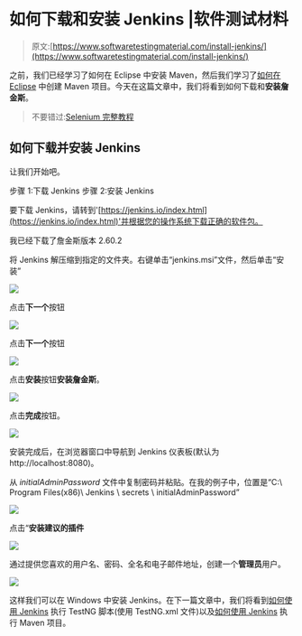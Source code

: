 # 如何下载和安装 Jenkins |软件测试材料

> 原文:[https://www.softwaretestingmaterial.com/install-jenkins/](https://www.softwaretestingmaterial.com/install-jenkins/)

之前，我们已经学习了如何在 Eclipse 中安装 Maven，然后我们学习了[如何在 Eclipse](https://www.softwaretestingmaterial.com/create-selenium-maven-project/) 中创建 Maven 项目。今天在这篇文章中，我们将看到如何下载和**安装詹金斯**。

> 不要错过:[Selenium 完整教程](https://www.softwaretestingmaterial.com/selenium-tutorial/)

## 如何下载并安装 Jenkins

让我们开始吧。

步骤 1:下载 Jenkins
步骤 2:安装 Jenkins

要下载 Jenkins，请转到'[https://jenkins.io/index.html](https://jenkins.io/index.html)'并根据您的操作系统下载正确的软件包。

我已经下载了詹金斯版本 2.60.2

将 Jenkins 解压缩到指定的文件夹。右键单击“jenkins.msi”文件，然后单击“安装”

![](img/f21c0c7e302029776280f254c62937de.png)

点击**下一个**按钮

![](img/ddc67f4b91f87b7e5ea4e2d73f830220.png)

点击**下一个**按钮

![](img/fef60bccc9f334d6d746a7d9044d4ef3.png)

点击**安装**按钮**安装詹金斯**。

![](img/440534a301e494a2886062efe7a8a383.png)

点击**完成**按钮。

![](img/7506bc1b8c58da6e9b68b0640fbfb1cb.png)

安装完成后，在浏览器窗口中导航到 Jenkins 仪表板(默认为 http://localhost:8080)。

从 *initialAdminPassword* 文件中复制密码并粘贴。在我的例子中，位置是“C:\ Program Files(x86)\ Jenkins \ secrets \ initialAdminPassword”

![](img/98545b6d6c114fef30110278cc14ed3a.png)

点击“**安装建议的插件**

![](img/49cda06f7e32f1bc4bd57a9fec1f6c33.png)

通过提供您喜欢的用户名、密码、全名和电子邮件地址，创建一个**管理员**用户。

![](img/393322671fe5edb6b3e5da1bc2f2e3ba.png)

这样我们可以在 Windows 中安装 Jenkins。在下一篇文章中，我们将看到[如何使用 Jenkins](https://www.softwaretestingmaterial.com/execute-testng-tests-using-jenkins/) 执行 TestNG 脚本(使用 TestNG.xml 文件)以及[如何使用 Jenkins](https://www.softwaretestingmaterial.com/execute-maven-project-using-jenkins/) 执行 Maven 项目。